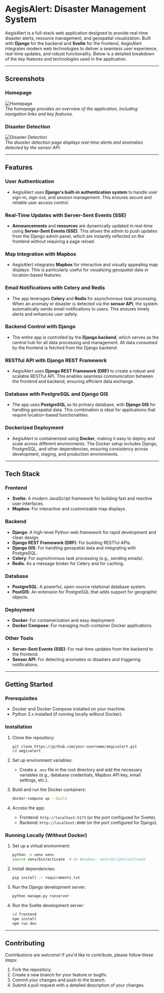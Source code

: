 # AegisAlert: Disaster Management System

AegisAlert is a full-stack web application designed to provide real-time disaster alerts, resource management, and geospatial visualization. Built with **Django** for the backend and **Svelte** for the frontend, AegisAlert integrates modern web technologies to deliver a seamless user experience, real-time updates, and robust functionality. Below is a detailed breakdown of the key features and technologies used in the application.

---

## Screenshots

### Homepage
![Homepage](https://github.com/konuamah/aegisalert/blob/main/project_images/homepage.png)  
*The homepage provides an overview of the application, including navigation links and key features.*

### Disaster Detection
![Disaster Detection](https://github.com/konuamah/aegisalert/blob/main/project_images/disaster.png)  
*The disaster detection page displays real-time alerts and anomalies detected by the sensor API.*

---

## Features

### User Authentication
- AegisAlert uses **Django's built-in authentication system** to handle user sign-in, sign-out, and session management. This ensures secure and reliable user access control.

### Real-Time Updates with Server-Sent Events (SSE)
- **Announcements** and **resources** are dynamically updated in real-time using **Server-Sent Events (SSE)**. This allows the admin to push updates from the Django admin panel, which are instantly reflected on the frontend without requiring a page reload.

### Map Integration with Mapbox
- AegisAlert integrates **Mapbox** for interactive and visually appealing map displays. This is particularly useful for visualizing geospatial data or location-based features.

### Email Notifications with Celery and Redis
- The app leverages **Celery** and **Redis** for asynchronous task processing. When an anomaly or disaster is detected via the **sensor API**, the system automatically sends email notifications to users. This ensures timely alerts and enhances user safety.

### Backend Control with Django
- The entire app is controlled by the **Django backend**, which serves as the central hub for all data processing and management. All data consumed by the frontend is fetched from the Django backend.

### RESTful API with Django REST Framework
- AegisAlert uses **Django REST Framework (DRF)** to create a robust and scalable RESTful API. This enables seamless communication between the frontend and backend, ensuring efficient data exchange.

### Database with PostgreSQL and Django GIS
- The app uses **PostgreSQL** as its primary database, with **Django GIS** for handling geospatial data. This combination is ideal for applications that require location-based functionalities.

### Dockerized Deployment
- AegisAlert is containerized using **Docker**, making it easy to deploy and scale across different environments. The Docker setup includes Django, PostgreSQL, and other dependencies, ensuring consistency across development, staging, and production environments.

---

## Tech Stack

### Frontend
- **Svelte**: A modern JavaScript framework for building fast and reactive user interfaces.
- **Mapbox**: For interactive and customizable map displays.

### Backend
- **Django**: A high-level Python web framework for rapid development and clean design.
- **Django REST Framework (DRF)**: For building RESTful APIs.
- **Django GIS**: For handling geospatial data and integrating with PostgreSQL.
- **Celery**: For asynchronous task processing (e.g., sending emails).
- **Redis**: As a message broker for Celery and for caching.

### Database
- **PostgreSQL**: A powerful, open-source relational database system.
- **PostGIS**: An extension for PostgreSQL that adds support for geographic objects.

### Deployment
- **Docker**: For containerization and easy deployment.
- **Docker Compose**: For managing multi-container Docker applications.

### Other Tools
- **Server-Sent Events (SSE)**: For real-time updates from the backend to the frontend.
- **Sensor API**: For detecting anomalies or disasters and triggering notifications.

---

## Getting Started

### Prerequisites
- Docker and Docker Compose installed on your machine.
- Python 3.x installed (if running locally without Docker).

### Installation
1. Clone the repository:
   ```bash
   git clone https://github.com/your-username/aegisalert.git
   cd aegisalert
   ```
2. Set up environment variables:
   - Create a `.env` file in the root directory and add the necessary variables (e.g., database credentials, Mapbox API key, email settings, etc.).

3. Build and run the Docker containers:
   ```bash
   docker-compose up --build
   ```
4. Access the app:
   - Frontend: `http://localhost:5173` (or the port configured for Svelte).
   - Backend: `http://localhost:8000` (or the port configured for Django).

### Running Locally (Without Docker)
1. Set up a virtual environment:
   ```bash
   python -m venv venv
   source venv/bin/activate  # On Windows: venv\Scripts\activate
   ```
2. Install dependencies:
   ```bash
   pip install -r requirements.txt
   ```
3. Run the Django development server:
   ```bash
   python manage.py runserver
   ```
4. Run the Svelte development server:
   ```bash
   cd frontend
   npm install
   npm run dev
   ```

---

## Contributing
Contributions are welcome! If you'd like to contribute, please follow these steps:
1. Fork the repository.
2. Create a new branch for your feature or bugfix.
3. Commit your changes and push to the branch.
4. Submit a pull request with a detailed description of your changes.

